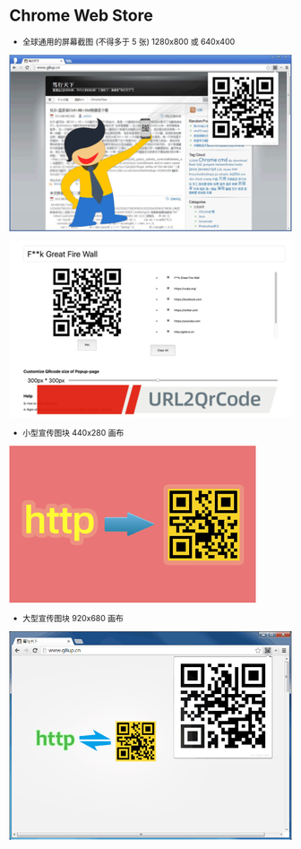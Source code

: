 # Chrome Web Store

- 全球通用的屏幕截图 (不得多于 5 张) 1280x800 或 640x400

![](./png/url2qrcode-poster2-1280x800.png)

![](./png/url2qrcode-poster-1280x800.png)

- 小型宣传图块 440x280 画布

![](./png/url2qrcode-440x280.png)

- 大型宣传图块 920x680 画布

![](./png/url2qrcode920x680.png)